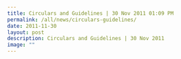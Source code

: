```yaml
---
title: Circulars and Guidelines | 30 Nov 2011 01:09 PM
permalink: /all/news/circulars-guidelines/
date: 2011-11-30
layout: post
description: Circulars and Guidelines | 30 Nov 2011
image: ""
---
```

